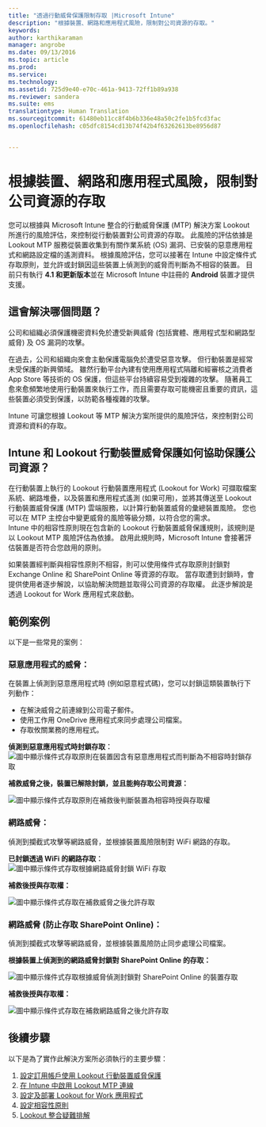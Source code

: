 ```yaml
---
title: "透過行動威脅保護限制存取 |Microsoft Intune"
description: "根據裝置、網路和應用程式風險，限制對公司資源的存取。"
keywords: 
author: karthikaraman
manager: angrobe
ms.date: 09/13/2016
ms.topic: article
ms.prod: 
ms.service: 
ms.technology: 
ms.assetid: 725d9e40-e70c-461a-9413-72ff1b89a938
ms.reviewer: sandera
ms.suite: ems
translationtype: Human Translation
ms.sourcegitcommit: 61480eb11cc8f4b6b336e48a50c2fe1b5fcd3fac
ms.openlocfilehash: c05dfc8154cd13b74f42b4f63262613be8956d87


---
```


# 根據裝置、網路和應用程式風險，限制對公司資源的存取
您可以根據與 Microsoft Intune 整合的行動威脅保護 (MTP) 解決方案 Lookout 所進行的風險評估，來控制從行動裝置對公司資源的存取。 此風險的評估依據是 Lookout MTP 服務從裝置收集到有關作業系統 (OS) 漏洞、已安裝的惡意應用程式和網路設定檔的遙測資料。 根據風險評估，您可以接著在 Intune 中設定條件式存取原則，並允許或封鎖因這些裝置上偵測到的威脅而判斷為不相容的裝置。  目前只有執行 **4.1 和更新版本**並在 Microsoft Intune 中註冊的 **Android** 裝置才提供支援。  
## 這會解決哪個問題？
公司和組織必須保護機密資料免於遭受新興威脅 (包括實體、應用程式型和網路型威脅) 及 OS 漏洞的攻擊。

在過去，公司和組織向來會主動保護電腦免於遭受惡意攻擊。 但行動裝置是經常未受保護的新興領域。 雖然行動平台內建有使用應用程式隔離和經審核之消費者 App Store 等技術的 OS 保護，但這些平台持續容易受到複雜的攻擊。 隨著員工愈來愈頻繁地使用行動裝置來執行工作，而且需要存取可能機密且重要的資訊，這些裝置必須受到保護，以防範各種複雜的攻擊。

Intune 可讓您根據 Lookout 等 MTP 解決方案所提供的風險評估，來控制對公司資源和資料的存取。

## Intune 和 Lookout 行動裝置威脅保護如何協助保護公司資源？
在行動裝置上執行的 Lookout 行動裝置應用程式 (Lookout for Work) 可擷取檔案系統、網路堆疊，以及裝置和應用程式遙測 (如果可用)，並將其傳送至 Lookout 行動裝置威脅保護 (MTP) 雲端服務，以計算行動裝置威脅的彙總裝置風險。 您也可以在 MTP 主控台中變更威脅的風險等級分類，以符合您的需求。  
Intune 中的相容性原則現在包含新的 Lookout 行動裝置威脅保護規則，該規則是以 Lookout MTP 風險評估為依據。 啟用此規則時，Microsoft Intune 會接著評估裝置是否符合您啟用的原則。

如果裝置經判斷與相容性原則不相容，則可以使用條件式存取原則封鎖對 Exchange Online 和 SharePoint Online 等資源的存取。 當存取遭到封鎖時，會提供使用者逐步解說，以協助解決問題並取得公司資源的存取權。 此逐步解說是透過 Lookout for Work 應用程式來啟動。

## 範例案例
以下是一些常見的案例：
### 惡意應用程式的威脅：
在裝置上偵測到惡意應用程式時 (例如惡意程式碼)，您可以封鎖這類裝置執行下列動作：
* 在解決威脅之前連線到公司電子郵件。
* 使用工作用 OneDrive 應用程式來同步處理公司檔案。
* 存取攸關業務的應用程式。

**偵測到惡意應用程式時封鎖存取︰**
![圖中顯示條件式存取原則在裝置因含有惡意應用程式而判斷為不相容時封鎖存取](../media/mtp/malicious-apps-blocked.png)

**補救威脅之後，裝置已解除封鎖，並且能夠存取公司資源：**

![圖中顯示條件式存取原則在補救後判斷裝置為相容時授與存取權](../media/mtp/malicious-apps-unblocked.png)
### 網路威脅：
偵測到攔截式攻擊等網路威脅，並根據裝置風險限制對 WiFi 網路的存取。

**已封鎖透過 WiFi 的網路存取︰**
![圖中顯示條件式存取根據網路威脅封鎖 WiFi 存取](../media/mtp/network-wifi-blocked.png)

**補救後授與存取權：**

![圖中顯示條件式存取在補救威脅之後允許存取](../media/mtp/network-wifi-unblocked.png)
### 網路威脅 (防止存取 SharePoint Online)：

偵測到攔截式攻擊等網路威脅，並根據裝置風險防止同步處理公司檔案。

**根據裝置上偵測到的網路威脅封鎖對 SharePoint Online 的存取：**

![圖中顯示條件式存取根據威脅偵測封鎖對 SharePoint Online 的裝置存取](../media/mtp/network-spo-blocked.png)


**補救後授與存取權：**

![圖中顯示條件式存取在補救網路威脅之後允許存取](../media/mtp/network-spo-unblocked.png)

## 後續步驟
以下是為了實作此解決方案所必須執行的主要步驟：
1.  [設定訂用帳戶使用 Lookout 行動裝置威脅保護](set-up-your-subscription-with-lookout-mtp.md)
2.  [在 Intune 中啟用 Lookout MTP 連線](enable-lookout-mtp-connection-in-intune.md)
3.  [設定及部署 Lookout for Work 應用程式](configure-and-deploy-lookout-for-work-apps.md)
4.  [設定相容性原則](enable-device-threat-protection-rule-in-compliance-policy.md)
5.  [Lookout 整合疑難排解](http://docs.microsoft.com/en-us/intune/troubleshoot/troubleshooting-lookout-integration.md)



<!--HONumber=Sep16_HO2-->



